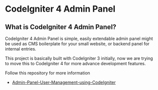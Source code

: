 # CodeIgniter 4 Admin Panel

## What is CodeIgniter 4 Admin Panel?

CodeIgniter 4 Admin Panel is simple, easily extendable admin panel might be used as CMS boilerplate for your small website, or backend panel for internal entries.

This project is basically built with CodeIgniter 3 initially, now we are trying to move this to CodeIgniter 4 for more advance development features.

Follow this repository for more information
- [Admin-Panel-User-Management-using-CodeIgniter
](https://github.com/kishor10d/Admin-Panel-User-Management-using-CodeIgniter/)
